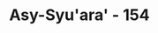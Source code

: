 ---
title: "Asy-Syu'ara' - 154"
no: 154
arabic_no: ١٥٤
ayah: مَآ اَنْتَ اِلَّا بَشَرٌ مِّثْلُنَاۙ فَأْتِ بِاٰيَةٍ اِنْ كُنْتَ مِنَ الصّٰدِقِيْنَ  
translation: "engkau hanyalah manusia seperti kami; maka datangkanlah sesuatu mukjizat jika engkau termasuk orang yang benar.”"
tafsir: "Kaum Samud tetap tidak percaya pada kerasulan Nabi Saleh karena menurut mereka, dia adalah manusia biasa seperti mereka juga. Seharusnya rasul yang diutus Allah itu bukan manusia biasa, tetapi malaikat atau makhluk yang berbeda dengan mereka. Utusan harus sanggup melakukan sesuatu yang ajaib dan aneh, di mana manusia tidak sanggup melaksanakannya. Oleh karena itu, mereka meminta Nabi Saleh untuk mendatangkan mukjizat sebagai bukti kerasulannya, atau yang menunjukkan bahwa dia adalah benar-benar nabi yang diutus Allah kepada mereka.\n\nAllah memenuhi keinginan mereka dengan mendatangkan seekor unta betina sebagai mukjizat bagi Nabi Saleh. Mereka dilarang mengganggu unta tersebut, dan membiarkannya makan dan minum sesukanya. Nabi Saleh mengancam mereka dengan mengatakan bahwa mereka akan segera diazab Allah jika mengganggu unta itu.\n\nAspek-aspek kemukjizatan unta itu menurut para mufasir ialah:\n\n1. Unta itu keluar dari batu, sedangkan unta-unta yang lain tidak demikian.\n\n2. Sumber-sumber air minum penduduk dibagi dua antara unta dan penduduk negeri itu. Pada hari unta itu minum, penduduk tidak boleh mengambil air. Untuk memenuhi keperluan air minum, mereka diperbolehkan memerah susu unta itu. Pada waktu giliran penduduk mengambil air, maka unta tidak datang untuk minum air ke tempat itu.\n\n3. Pada hari unta itu minum, binatang-binatang lain tidak datang ke tempat itu.\n\nSifat luar biasa dari unta itu merupakan bukti yang nyata bagi kerasulan Saleh. Mereka akan dibinasakan oleh Allah, jika melanggar perintah-Nya tentang unta itu.\n\nLarangan Nabi Saleh agar mereka tidak menyentuh dan mengganggu unta itu tidak mereka hiraukan, bahkan mereka ingin membuktikan kebenaran ucapan Nabi Saleh. Oleh sebab itu, mereka ingin membunuhnya dan menantang apa yang telah diancamkan kepada mereka. Nabi Saleh mengatakan bahwa mereka akan dibinasakan oleh Allah setelah berlalu tiga hari karena perbuatan membunuh unta itu."
---